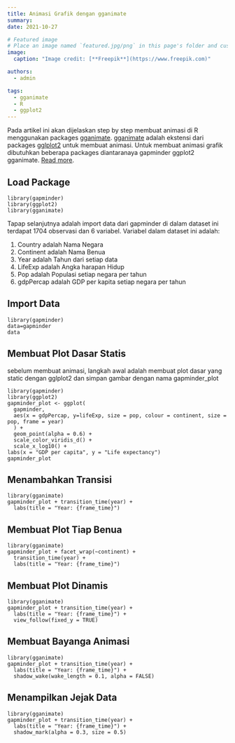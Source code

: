 ```yaml
---
title: Animasi Grafik dengan gganimate
summary:
date: 2021-10-27

# Featured image
# Place an image named `featured.jpg/png` in this page's folder and customize its options here.
image:
  caption: "Image credit: [**Freepik**](https://www.freepik.com)"

authors:
  - admin

tags:
  - gganimate
  - R
  - ggplot2
---
```


Pada artikel ini akan dijelaskan step by step membuat animasi di R menggunakan packages [gganimate](https://rpubs.com/dedenistiawan/gganimate). [gganimate](https://rpubs.com/dedenistiawan/gganimate) adalah ekstensi dari packages [gglplot2](https://rpubs.com/dedenistiawan/gganimate) untuk membuat animasi. Untuk membuat animasi grafik dibutuhkan beberapa packages diantaranaya gapminder ggplot2 gganimate. [Read more](https://rpubs.com/dedenistiawan/gganimate).

## Load Package

    library(gapminder)
    library(ggplot2)
    library(gganimate)

Tapap selanjutnya adalah import data dari gapminder di dalam dataset ini terdapat 1704 observasi dan 6 variabel. Variabel dalam dataset ini adalah:

1. Country adalah Nama Negara
2. Continent adalah Nama Benua
3. Year adalah Tahun dari setiap data
4. LifeExp adalah Angka harapan Hidup
5. Pop adalah Populasi setiap negara per tahun
6. gdpPercap adalah GDP per kapita setiap negara per tahun

## Import Data

    library(gapminder)
    data=gapminder
    data

## Membuat Plot Dasar Statis

sebelum membuat animasi, langkah awal adalah membuat plot dasar yang static dengan gglplot2 dan simpan gambar dengan nama gapminder_plot

    library(gapminder)
    library(ggplot2)
    gapminder_plot <- ggplot(
      gapminder,
      aes(x = gdpPercap, y=lifeExp, size = pop, colour = continent, size = pop, frame = year)
      ) +
      geom_point(alpha = 0.6) +
      scale_color_viridis_d() +
      scale_x_log10() +
    labs(x = "GDP per capita", y = "Life expectancy")
    gapminder_plot

## Menambahkan Transisi

    library(gganimate)
    gapminder_plot + transition_time(year) +
      labs(title = "Year: {frame_time}")

## Membuat Plot Tiap Benua

    library(gganimate)
    gapminder_plot + facet_wrap(~continent) +
      transition_time(year) +
      labs(title = "Year: {frame_time}")

## Membuat Plot Dinamis

    library(gganimate)
    gapminder_plot + transition_time(year) +
      labs(title = "Year: {frame_time}") +
      view_follow(fixed_y = TRUE)

## Membuat Bayanga Animasi

    library(gganimate)
    gapminder_plot + transition_time(year) +
      labs(title = "Year: {frame_time}") +
      shadow_wake(wake_length = 0.1, alpha = FALSE)

## Menampilkan Jejak Data

    library(gganimate)
    gapminder_plot + transition_time(year) +
      labs(title = "Year: {frame_time}") +
      shadow_mark(alpha = 0.3, size = 0.5)

